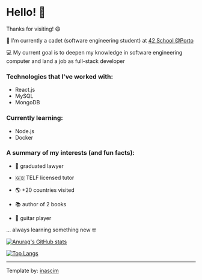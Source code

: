 # Hello! :wave:


Thanks for visiting! :smile:

:rocket: I'm currently a cadet (software engineering student) at [42 School @Porto](https://link-url-here.org) 

:computer: My current goal is to deepen my knowledge in software engineering computer and land a job as full-stack developer

### Technologies that I've worked with:

* React.js
* MySQL
* MongoDB

### Currently learning:

* Node.js
* Docker

### A summary of my interests (and fun facts):

* :briefcase: graduated lawyer

* :uk: TELF licensed tutor

* :earth_americas: +20 countries visited

* :books: author of 2 books

* :guitar: guitar player

... always learning something new :nerd_face:

[![Anurag's GitHub stats](https://github-readme-stats.vercel.app/api?username=lucas-werner&show_icons=true&theme=cobalt&include_all_commits=true&layout=compact)](https://github.com/anuraghazra/github-readme-stats)

[![Top Langs](https://github-readme-stats.vercel.app/api/top-langs/?username=lucas-werner&layout=compact)](https://github.com/anuraghazra/github-readme-stats)

_____________________________________________________
Template by: [inascim](https://github.com/inascim/inascim.github.io)
